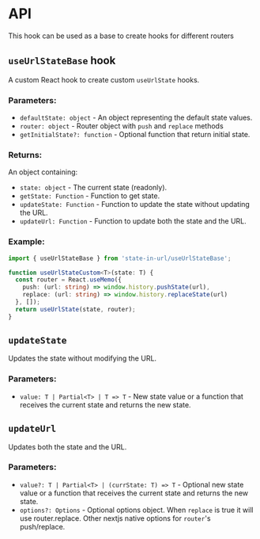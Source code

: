 # API

This hook can be used as a base to create hooks for different routers

## `useUrlStateBase` hook

A custom React hook to create custom `useUrlState` hooks.

### Parameters:

- `defaultState: object` - An object representing the default state values.
- `router: object` - Router object with `push` and `replace` methods
- `getInitialState?: function` - Optional function that return initial state.

### Returns:

An object containing:
- `state: object` - The current state (readonly).
- `getState: Function` - Function to get state.
- `updateState: Function` - Function to update the state without updating the URL.
- `updateUrl: Function` - Function to update both the state and the URL.

### Example:

```typescript
import { useUrlStateBase } from 'state-in-url/useUrlStateBase';

function useUrlStateCustom<T>(state: T) {
  const router = React.useMemo({
    push: (url: string) => window.history.pushState(url),
    replace: (url: string) => window.history.replaceState(url)
  }, []);
  return useUrlState(state, router);
}
```

## `updateState`

Updates the state without modifying the URL.

### Parameters:

- `value: T | Partial<T> | T => T` - New state value or a function that receives the current state and returns the new state.

## `updateUrl`

Updates both the state and the URL.

### Parameters:

- `value?: T | Partial<T> | (currState: T) => T` - Optional new state value or a function that receives the current state and returns the new state.
- `options?: Options` - Optional options object. When `replace` is true it will use router.replace. Other nextjs native options for `router`'s push/replace.

